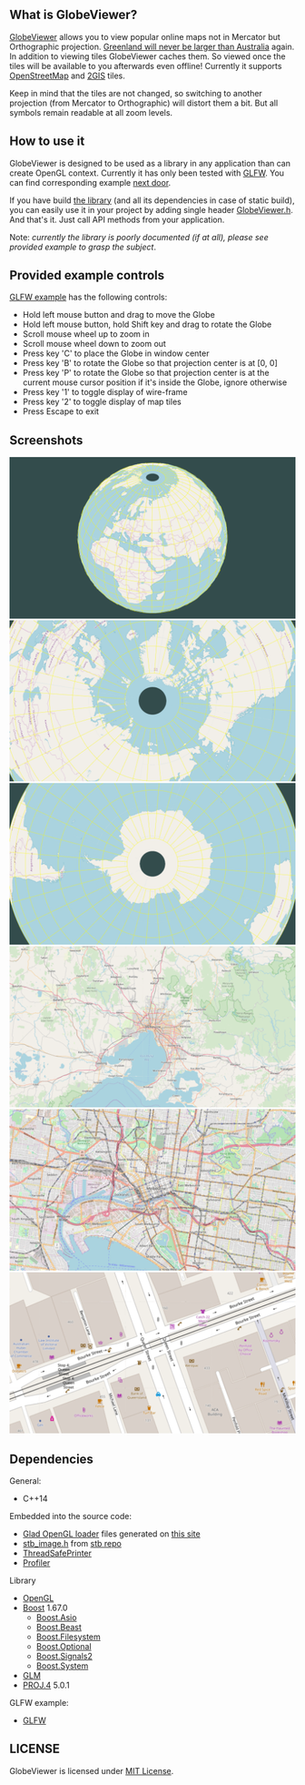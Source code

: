 ## What is GlobeViewer?

[GlobeViewer](https://github.com/green-anger/GlobeViewer) allows you to view popular online maps not in Mercator but Orthographic projection.
[Greenland will never be larger than Australia](https://www.quora.com/Which-is-bigger-Australia-or-Greenland) again.
In addition to viewing tiles GlobeViewer caches them. So viewed once the tiles will be available to you afterwards even offline!
Currently it supports [OpenStreetMap](https://www.openstreetmap.org) and [2GIS](https://2gis.com) tiles.

Keep in mind that the tiles are not changed, so switching to another projection (from Mercator to Orthographic) will distort them a bit.
But all symbols remain readable at all zoom levels.

## How to use it

GlobeViewer is designed to be used as a library in any application than can create OpenGL context. Currently it has only been tested with [GLFW](https://www.glfw.org/).
You can find corresponding example [next door](./examples/glfw).

If you have build [the library](./lib) (and all its dependencies in case of static build), you can easily use it in your project by adding single header [GlobeViewer.h](/lib/include/GlobeViewer.h).
And that's it. Just call API methods from your application.

Note: _currently the library is poorly documented (if at all), please see provided example to grasp the subject_.

## Provided example controls

[GLFW example](./examples/glfw) has the following controls:
* Hold left mouse button and drag to move the Globe
* Hold left mouse button, hold Shift key and drag to rotate the Globe
* Scroll mouse wheel up to zoom in
* Scroll mouse wheel down to zoom out
* Press key 'C' to place the Globe in window center
* Press key 'B' to rotate the Globe so that projection center is at [0, 0]
* Press key 'P' to rotate the Globe so that projection center is at the current mouse cursor position if it's inside the Globe, ignore otherwise
* Press key '1' to toggle display of wire-frame
* Press key '2' to toggle display of map tiles
* Press Escape to exit

## Screenshots

![The Globe](./doc/images/globe.png "The Globe")
![The North Pole](./doc/images/north_pole.png "The North Pole")
![The South Pole](./doc/images/south_pole.png "The South Pole")
![Melbourne from far away](./doc/images/melbourne_far.png "Melbourne from far away")
![Melbourne from not so far away](./doc/images/melbourne_mid.png "Melbourne from not so far away")
![Melbourne at zoom level 19](./doc/images/melbourne_close.png "Melbourne at zoom level 19")

## Dependencies

General:
* C++14

Embedded into the source code:
* [Glad OpenGL loader](https://github.com/Dav1dde/glad) files generated on [this site](https://glad.dav1d.de/)
* [stb_image.h](https://github.com/nothings/stb/blob/master/stb_image.h) from [stb repo](https://github.com/nothings/stb/)
* [ThreadSafePrinter](https://github.com/green-anger/ThreadSafePrinter/)
* [Profiler](https://github.com/green-anger/Profiler/)

Library
* [OpenGL](https://www.khronos.org/opengl/)
* [Boost](https://www.boost.org/) 1.67.0
    - [Boost.Asio](https://www.boost.org/doc/libs/release/libs/asio/)
    - [Boost.Beast](https://www.boost.org/doc/libs/1_68_0/libs/beast/)
    - [Boost.Filesystem](https://www.boost.org/doc/libs/release/libs/filesystem/)
    - [Boost.Optional](https://www.boost.org/doc/libs/release/libs/optional/)
    - [Boost.Signals2](https://www.boost.org/doc/libs/release/libs/signals2/)
    - [Boost.System](https://www.boost.org/doc/libs/release/libs/system/)
* [GLM](https://glm.g-truc.net/)
* [PROJ.4](https://github.com/OSGeo/proj.4/) 5.0.1

GLFW example:
* [GLFW](https://www.glfw.org/)

## LICENSE

GlobeViewer is licensed under [MIT License](./LICENSE).
